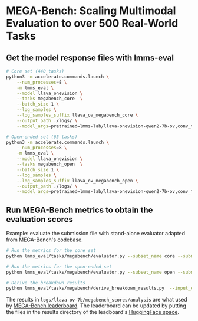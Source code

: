 # MEGA-Bench: Scaling Multimodal Evaluation to over 500 Real-World Tasks


## Get the model response files with lmms-eval

```bash
# Core set (440 tasks)
python3 -m accelerate.commands.launch \
    --num_processes=8 \
    -m lmms_eval \
    --model llava_onevision \
    --tasks megabench_core  \
    --batch_size 1 \
    --log_samples \
    --log_samples_suffix llava_ov_megabench_core \
    --output_path ./logs/ \
    --model_args=pretrained=lmms-lab/llava-onevision-qwen2-7b-ov,conv_template=qwen_1_5,model_name=llava_qwen

# Open-ended set (65 tasks)
python3 -m accelerate.commands.launch \
    --num_processes=8 \
    -m lmms_eval \
    --model llava_onevision \
    --tasks megabench_open  \
    --batch_size 1 \
    --log_samples \
    --log_samples_suffix llava_ov_megabench_open \
    --output_path ./logs/ \
    --model_args=pretrained=lmms-lab/llava-onevision-qwen2-7b-ov,conv_template=qwen_1_5,model_name=llava_qwen
```


## Run MEGA-Bench metrics to obtain the evaluation scores
Example: evaluate the submission file with stand-alone evaluator adapted from MEGA-Bench's codebase.

```bash
# Run the metrics for the core set
python lmms_eval/tasks/megabench/evaluator.py --subset_name core --submission_file logs/llava-ov-7b/submissions/megabench_core_all_query_responses.json  --output_file logs/llava-ov-7b/megabench_scores/megabench_core_data_with_scores.json

# Run the metrics for the open-ended set
python lmms_eval/tasks/megabench/evaluator.py --subset_name open --submission_file logs/llava-ov-7b/submissions/megabench_open_all_query_responses.json  --output_file logs/llava-ov-7b/megabench_scores/megabench_open_data_with_scores.json

# Derive the breakdown results
python lmms_eval/tasks/megabench/derive_breakdown_results.py  --input_dir logs/llava-ov-7b/megabench_scores

```

The results in `logs/llava-ov-7b/megabench_scores/analysis` are what used by [MEGA-Bench leaderboard](https://huggingface.co/spaces/TIGER-Lab/MEGA-Bench). The leaderboard can be updated by putting the files in the results directory of the leadboard's [HuggingFace space](https://huggingface.co/spaces/TIGER-Lab/MEGA-Bench/tree/main/static/eval_results/Default).

